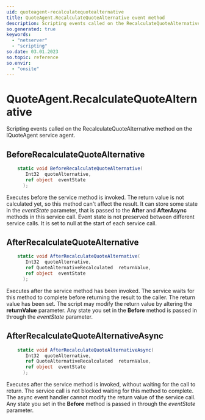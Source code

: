 ```yaml
---
uid: quoteagent-recalculatequotealternative
title: QuoteAgent.RecalculateQuoteAlternative event method
description: Scripting events called on the RecalculateQuoteAlternative method on the QuoteAgent service agent.
so.generated: true
keywords:
  - "netserver"
  - "scripting"
so.date: 03.01.2023
so.topic: reference
so.envir:
  - "onsite"
---
```

# QuoteAgent.RecalculateQuoteAlternative

Scripting events called on the <see cref='M:SuperOffice.CRM.Services.IQuoteAgent.RecalculateQuoteAlternative'>RecalculateQuoteAlternative</see> method on the <see cref='IQuoteAgent'>IQuoteAgent</see>  service agent.

## BeforeRecalculateQuoteAlternative
```cs
    static void BeforeRecalculateQuoteAlternative(
       Int32  quoteAlternative,
       ref object  eventState
      );
```
Executes before the service method is invoked.
The return value is not calculated yet, so this method can't affect the result.
It can store some state in the *eventState* parameter, that is passed to the **After** and **AfterAsync** methods in this service call.
Event state is not preserved between different service calls. It is set to null at the start of each service call.
## AfterRecalculateQuoteAlternative
```cs
    static void AfterRecalculateQuoteAlternative(
       Int32  quoteAlternative,
       ref QuoteAlternativeRecalculated  returnValue,
       ref object  eventState
      );
```
Executes after the service method has been invoked. The service waits for this method to complete before returning the result to the caller.
The return value has been set. The script may modify the return value by altering the **returnValue** parameter.
Any state you set in the **Before** method is passed in through the *eventState* parameter.
## AfterRecalculateQuoteAlternativeAsync
```cs
    static void AfterRecalculateQuoteAlternativeAsync(
       Int32  quoteAlternative,
       ref QuoteAlternativeRecalculated  returnValue,
       ref object  eventState
      );
```
Executes after the service method is invoked, without waiting for the call to return.
The service call is not blocked waiting for this method to complete.
The async event handler cannot modify the return value of the service call.
Any state you set in the **Before** method is passed in through the *eventState* parameter.

